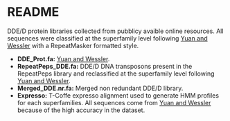 # README

DDE/D protein libraries collected from pubblicy avaible online resources. All sequences were classified at the superfamily level following [Yuan and Wessler](https://www.pnas.org/doi/abs/10.1073/pnas.1104208108) with a RepeatMasker formatted style.

- **DDE_Prot.fa:** [Yuan and Wessler](https://www.pnas.org/doi/abs/10.1073/pnas.1104208108).  
- **RepeatPeps_DDE.fa:** DDE/D DNA transposons present in the RepeatPeps library and reclassified at the superfamily level following [Yuan and Wessler](https://www.pnas.org/doi/abs/10.1073/pnas.1104208108).  
- **Merged_DDE.nr.fa:** Merged non redundant DDE/D library.
- **Expresso:** T-Coffe expresso alignment used to generate HMM profiles for each superfamilies. All sequences come from [Yuan and Wessler](https://www.pnas.org/doi/abs/10.1073/pnas.1104208108) because of the high accuracy in the dataset.
